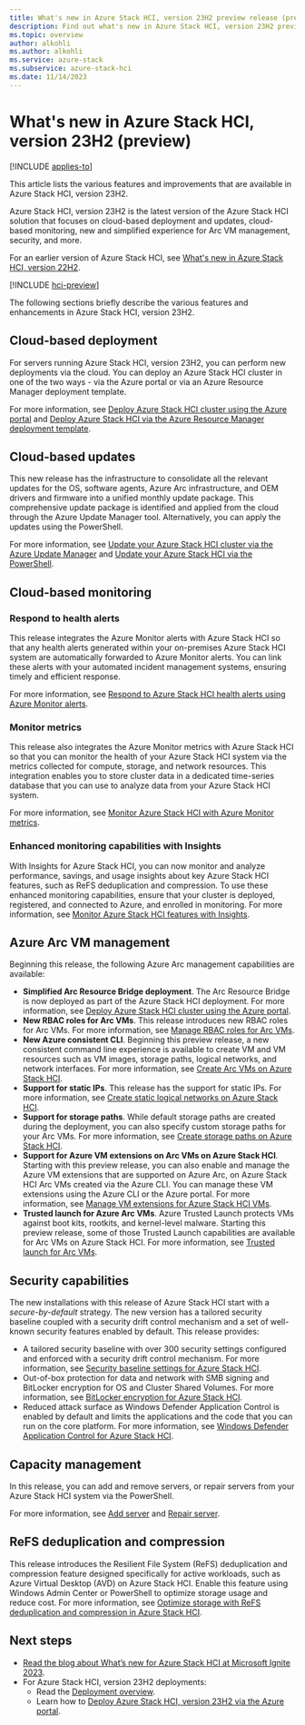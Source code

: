 ```yaml
---
title: What's new in Azure Stack HCI, version 23H2 preview release (preview)
description: Find out what's new in Azure Stack HCI, version 23H2 preview release (preview).
ms.topic: overview
author: alkohli
ms.author: alkohli
ms.service: azure-stack
ms.subservice: azure-stack-hci
ms.date: 11/14/2023
---
```


# What's new in Azure Stack HCI, version 23H2 (preview)

[!INCLUDE [applies-to](../includes/hci-applies-to-23h2.md)]

This article lists the various features and improvements that are available in Azure Stack HCI, version 23H2.

Azure Stack HCI, version 23H2 is the latest version of the Azure Stack HCI solution that focuses on cloud-based deployment and updates, cloud-based monitoring, new and simplified experience for Arc VM management, security, and more.

For an earlier version of Azure Stack HCI, see [What's new in Azure Stack HCI, version 22H2](./whats-new-in-hci-22h2.md).

[!INCLUDE [hci-preview](../includes/hci-preview.md)]

The following sections briefly describe the various features and enhancements in Azure Stack HCI, version 23H2.

<!--### One integrated package

Unlike the prior years, Azure Stack HCI, version 23H2 includes more than just the operating system (OS). There is a single package containing the 23H2 operating system, the orchestrator and Arc VM management software bits. The 23H2 operating system includes the latest cumulative update corresponding to October 2023.-->

## Cloud-based deployment

For servers running Azure Stack HCI, version 23H2, you can perform new deployments via the cloud. You can deploy an Azure Stack HCI cluster in one of the two ways - via the Azure portal or via an Azure Resource Manager deployment template.

For more information, see [Deploy Azure Stack HCI cluster using the Azure portal](./deploy/deploy-via-portal.md) and [Deploy Azure Stack HCI via the Azure Resource Manager deployment template](./deploy/deployment-azure-resource-manager-template.md).

## Cloud-based updates

This new release has the infrastructure to consolidate all the relevant updates for the OS, software agents, Azure Arc infrastructure, and OEM drivers and firmware into a unified monthly update package. This comprehensive update package is identified and applied from the cloud through the Azure Update Manager tool. Alternatively, you can apply the updates using the PowerShell.

For more information, see [Update your Azure Stack HCI cluster via the Azure Update Manager](./update/azure-update-manager-23h2.md) and [Update your Azure Stack HCI via the PowerShell](./update/update-via-powershell-23h2.md).​

## Cloud-based monitoring

### Respond to health alerts

This release integrates the Azure Monitor alerts with Azure Stack HCI so that any health alerts generated within your on-premises Azure Stack HCI system are automatically forwarded to Azure Monitor alerts. You can link these alerts with your automated incident management systems, ensuring timely and efficient response.

For more information, see [Respond to Azure Stack HCI health alerts using Azure Monitor alerts](./manage/health-alerts-via-azure-monitor-alerts.md).

### Monitor metrics

This release also integrates the Azure Monitor metrics with Azure Stack HCI so that you can monitor the health of your Azure Stack HCI system via the metrics collected for compute, storage, and network resources. This integration enables you to store cluster data in a dedicated time-series database that you can use to analyze data from your Azure Stack HCI system. 
 
For more information, see [Monitor Azure Stack HCI with Azure Monitor metrics](./manage/monitor-cluster-with-metrics.md).

### Enhanced monitoring capabilities with Insights
 
With Insights for Azure Stack HCI, you can now monitor and analyze performance, savings, and usage insights about key Azure Stack HCI features, such as ReFS deduplication and compression. To use these enhanced monitoring capabilities, ensure that your cluster is deployed, registered, and connected to Azure, and enrolled in monitoring. For more information, see [Monitor Azure Stack HCI features with Insights](./manage/monitor-features.md).

## Azure Arc VM management

Beginning this release, the following Azure Arc management capabilities are available:

- **Simplified Arc Resource Bridge deployment**. The Arc Resource Bridge is now deployed as part of the Azure Stack HCI deployment. 
    For more information, see [Deploy Azure Stack HCI cluster using the Azure portal](./deploy/deploy-via-portal.md).
- **New RBAC roles for Arc VMs**. This release introduces new RBAC roles for Arc VMs.
    For more information, see [Manage RBAC roles for Arc VMs](./manage/assign-vm-rbac-roles.md).
- **New Azure consistent CLI**. Beginning this preview release, a new consistent command line experience is available to create VM and VM resources such as VM images, storage paths, logical networks, and network interfaces. 
    For more information, see [Create Arc VMs on Azure Stack HCI](./manage/create-arc-virtual-machines.md).
- **Support for static IPs**. This release has the support for static IPs. 
    For more information, see [Create static logical networks on Azure Stack HCI](./manage/create-logical-networks.md#create-a-static-logical-network).
- **Support for storage paths**. While default storage paths are created during the deployment, you can also specify custom storage paths for your Arc VMs. 
    For more information, see [Create storage paths on Azure Stack HCI](./manage/create-storage-path.md).
- **Support for Azure VM extensions on Arc VMs on Azure Stack HCI**. Starting with this preview release, you can also enable and manage the Azure VM extensions that are supported on Azure Arc, on Azure Stack HCI Arc VMs created via the Azure CLI. You can manage these VM extensions using the Azure CLI or the Azure portal. 
    For more information, see [Manage VM extensions for Azure Stack HCI VMs](./manage/virtual-machine-manage-extension.md).
- **Trusted launch for Azure Arc VMs**. Azure Trusted Launch protects VMs against boot kits, rootkits, and kernel-level malware. Starting this preview release, some of those Trusted Launch capabilities are available for Arc VMs on Azure Stack HCI.
    For more information, see [Trusted launch for Arc VMs](./manage/trusted-launch-vm-overview.md).

## Security capabilities

The new installations with this release of Azure Stack HCI start with a *secure-by-default* strategy. The new version has a tailored security baseline coupled with a security drift control mechanism and a set of well-known security features enabled by default. This release provides:

- A tailored security baseline with over 300 security settings configured and enforced with a security drift control mechanism. For more information, see [Security baseline settings for Azure Stack HCI](../hci/concepts/secure-baseline.md).
- Out-of-box protection for data and network with SMB signing and BitLocker encryption for OS and Cluster Shared Volumes. For more information, see [BitLocker encryption for Azure Stack HCI](./concepts/security-bitlocker.md).
- Reduced attack surface as Windows Defender Application Control is enabled by default and limits the applications and the code that you can run on the core platform. For more information, see [Windows Defender Application Control for Azure Stack HCI](./concepts/security-windows-defender-application-control.md).


## Capacity management

In this release, you can add and remove servers, or repair servers from your Azure Stack HCI system via the PowerShell.

For more information, see [Add server](./manage/add-server.md) and [Repair server](./manage/repair-server.md).

## ReFS deduplication and compression
 
This release introduces the Resilient File System (ReFS) deduplication and compression feature designed specifically for active workloads, such as Azure Virtual Desktop (AVD) on Azure Stack HCI. Enable this feature using Windows Admin Center or PowerShell to optimize storage usage and reduce cost. 
    For more information, see [Optimize storage with ReFS deduplication and compression in Azure Stack HCI](./manage/refs-deduplication-and-compression.md).


## Next steps

- [Read the blog about What’s new for Azure Stack HCI at Microsoft Ignite 2023](https://aka.ms/ashciignite2023).
- For Azure Stack HCI, version 23H2 deployments:
    - Read the [Deployment overview](./deploy/deployment-introduction.md).
    - Learn how to [Deploy Azure Stack HCI, version 23H2 via the Azure portal](./deploy/deploy-via-portal.md).
